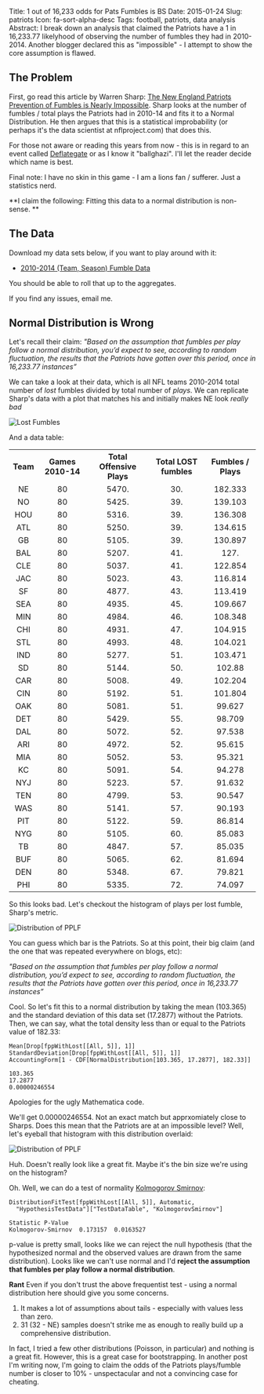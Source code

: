 Title: 1 out of 16,233 odds for Pats Fumbles is BS
Date: 2015-01-24
Slug: patriots
Icon: fa-sort-alpha-desc
Tags: football, patriots, data analysis
Abstract: I break down an analysis that claimed the Patriots have a 1 in 16,233.77 likelyhood of observing the number of fumbles they had in 2010-2014. Another blogger declared this as "impossible" - I attempt to show the core assumption is flawed.

The Problem
---------------------------
First, go read this article by Warren Sharp: [The New England Patriots Prevention of Fumbles is Nearly Impossible](http://www.sharpfootballanalysis.com/blog/?p=2932). Sharp looks at the number of fumbles / total plays the Patriots had in 2010-14 and fits it to a Normal Distribution. He then argues that this is a statistical improbability (or perhaps it's the data scientist at nflproject.com) that does this.

For those not aware or reading this years from now - this is in regard to an event called [Deflategate](http://en.wikipedia.org/wiki/DeflateGate) or as I know it "ballghazi". I'll let the reader decide which name is best.

Final note: I have no skin in this game - I am a lions fan / sufferer. Just a statistics nerd.

**I claim the following: Fitting this data to a normal distribution is non-sense. **

The Data
--------------------------
Download my data sets below, if you want to play around with it:

* [2010-2014 (Team, Season) Fumble Data](|filename|/data/export.csv)

You should be able to roll that up to the aggregates.

If you find any issues, email me.

Normal Distribution is Wrong
--------------------------
Let's recall their claim:
*"Based on the assumption that fumbles per play follow a normal distribution, you’d expect to see, according to random fluctuation, the results that the Patriots have gotten over this period, once in 16,233.77 instances”*

We can take a look at their data, which is all NFL teams 2010-2014 total number of *lost* fumbles divided by total number of *plays*. We can replicate Sharp's data with a plot that matches his and initially makes NE look *really bad*

![Lost Fumbles](|filename|/images/lostfumbles.png)

And a data table:
<table class='Output'>
  <tr>
<th>Team</th>
<th>Games 2010-14</th>
<th>Total Offensive Plays</th>
<th>Total LOST fumbles</th>
<th>Fumbles / Plays</th>
</tr>
 <tr style='vertical-align: baseline;'>
  <td style='text-align: center;'><span>NE</span></td>
  <td style='text-align: center;'><span>80</span></td>
  <td style='text-align: center;'><span>5470.</span></td>
  <td style='text-align: center;'><span>30.</span></td>
  <td style='text-align: center;'><span>182.333</span></td>
 </tr>
 <tr style='vertical-align: baseline;'>
  <td style='text-align: center;'><span>NO</span></td>
  <td style='text-align: center;'><span>80</span></td>
  <td style='text-align: center;'><span>5425.</span></td>
  <td style='text-align: center;'><span>39.</span></td>
  <td style='text-align: center;'><span>139.103</span></td>
 </tr>
 <tr style='vertical-align: baseline;'>
  <td style='text-align: center;'><span>HOU</span></td>
  <td style='text-align: center;'><span>80</span></td>
  <td style='text-align: center;'><span>5316.</span></td>
  <td style='text-align: center;'><span>39.</span></td>
  <td style='text-align: center;'><span>136.308</span></td>
 </tr>
 <tr style='vertical-align: baseline;'>
  <td style='text-align: center;'><span>ATL</span></td>
  <td style='text-align: center;'><span>80</span></td>
  <td style='text-align: center;'><span>5250.</span></td>
  <td style='text-align: center;'><span>39.</span></td>
  <td style='text-align: center;'><span>134.615</span></td>
 </tr>
 <tr style='vertical-align: baseline;'>
  <td style='text-align: center;'><span>GB</span></td>
  <td style='text-align: center;'><span>80</span></td>
  <td style='text-align: center;'><span>5105.</span></td>
  <td style='text-align: center;'><span>39.</span></td>
  <td style='text-align: center;'><span>130.897</span></td>
 </tr>
 <tr style='vertical-align: baseline;'>
  <td style='text-align: center;'><span>BAL</span></td>
  <td style='text-align: center;'><span>80</span></td>
  <td style='text-align: center;'><span>5207.</span></td>
  <td style='text-align: center;'><span>41.</span></td>
  <td style='text-align: center;'><span>127.</span></td>
 </tr>
 <tr style='vertical-align: baseline;'>
  <td style='text-align: center;'><span>CLE</span></td>
  <td style='text-align: center;'><span>80</span></td>
  <td style='text-align: center;'><span>5037.</span></td>
  <td style='text-align: center;'><span>41.</span></td>
  <td style='text-align: center;'><span>122.854</span></td>
 </tr>
 <tr style='vertical-align: baseline;'>
  <td style='text-align: center;'><span>JAC</span></td>
  <td style='text-align: center;'><span>80</span></td>
  <td style='text-align: center;'><span>5023.</span></td>
  <td style='text-align: center;'><span>43.</span></td>
  <td style='text-align: center;'><span>116.814</span></td>
 </tr>
 <tr style='vertical-align: baseline;'>
  <td style='text-align: center;'><span>SF</span></td>
  <td style='text-align: center;'><span>80</span></td>
  <td style='text-align: center;'><span>4877.</span></td>
  <td style='text-align: center;'><span>43.</span></td>
  <td style='text-align: center;'><span>113.419</span></td>
 </tr>
 <tr style='vertical-align: baseline;'>
  <td style='text-align: center;'><span>SEA</span></td>
  <td style='text-align: center;'><span>80</span></td>
  <td style='text-align: center;'><span>4935.</span></td>
  <td style='text-align: center;'><span>45.</span></td>
  <td style='text-align: center;'><span>109.667</span></td>
 </tr>
 <tr style='vertical-align: baseline;'>
  <td style='text-align: center;'><span>MIN</span></td>
  <td style='text-align: center;'><span>80</span></td>
  <td style='text-align: center;'><span>4984.</span></td>
  <td style='text-align: center;'><span>46.</span></td>
  <td style='text-align: center;'><span>108.348</span></td>
 </tr>
 <tr style='vertical-align: baseline;'>
  <td style='text-align: center;'><span>CHI</span></td>
  <td style='text-align: center;'><span>80</span></td>
  <td style='text-align: center;'><span>4931.</span></td>
  <td style='text-align: center;'><span>47.</span></td>
  <td style='text-align: center;'><span>104.915</span></td>
 </tr>
 <tr style='vertical-align: baseline;'>
  <td style='text-align: center;'><span>STL</span></td>
  <td style='text-align: center;'><span>80</span></td>
  <td style='text-align: center;'><span>4993.</span></td>
  <td style='text-align: center;'><span>48.</span></td>
  <td style='text-align: center;'><span>104.021</span></td>
 </tr>
 <tr style='vertical-align: baseline;'>
  <td style='text-align: center;'><span>IND</span></td>
  <td style='text-align: center;'><span>80</span></td>
  <td style='text-align: center;'><span>5277.</span></td>
  <td style='text-align: center;'><span>51.</span></td>
  <td style='text-align: center;'><span>103.471</span></td>
 </tr>
 <tr style='vertical-align: baseline;'>
  <td style='text-align: center;'><span>SD</span></td>
  <td style='text-align: center;'><span>80</span></td>
  <td style='text-align: center;'><span>5144.</span></td>
  <td style='text-align: center;'><span>50.</span></td>
  <td style='text-align: center;'><span>102.88</span></td>
 </tr>
 <tr style='vertical-align: baseline;'>
  <td style='text-align: center;'><span>CAR</span></td>
  <td style='text-align: center;'><span>80</span></td>
  <td style='text-align: center;'><span>5008.</span></td>
  <td style='text-align: center;'><span>49.</span></td>
  <td style='text-align: center;'><span>102.204</span></td>
 </tr>
 <tr style='vertical-align: baseline;'>
  <td style='text-align: center;'><span>CIN</span></td>
  <td style='text-align: center;'><span>80</span></td>
  <td style='text-align: center;'><span>5192.</span></td>
  <td style='text-align: center;'><span>51.</span></td>
  <td style='text-align: center;'><span>101.804</span></td>
 </tr>
 <tr style='vertical-align: baseline;'>
  <td style='text-align: center;'><span>OAK</span></td>
  <td style='text-align: center;'><span>80</span></td>
  <td style='text-align: center;'><span>5081.</span></td>
  <td style='text-align: center;'><span>51.</span></td>
  <td style='text-align: center;'><span>99.627</span></td>
 </tr>
 <tr style='vertical-align: baseline;'>
  <td style='text-align: center;'><span>DET</span></td>
  <td style='text-align: center;'><span>80</span></td>
  <td style='text-align: center;'><span>5429.</span></td>
  <td style='text-align: center;'><span>55.</span></td>
  <td style='text-align: center;'><span>98.709</span></td>
 </tr>
 <tr style='vertical-align: baseline;'>
  <td style='text-align: center;'><span>DAL</span></td>
  <td style='text-align: center;'><span>80</span></td>
  <td style='text-align: center;'><span>5072.</span></td>
  <td style='text-align: center;'><span>52.</span></td>
  <td style='text-align: center;'><span>97.538</span></td>
 </tr>
 <tr style='vertical-align: baseline;'>
  <td style='text-align: center;'><span>ARI</span></td>
  <td style='text-align: center;'><span>80</span></td>
  <td style='text-align: center;'><span>4972.</span></td>
  <td style='text-align: center;'><span>52.</span></td>
  <td style='text-align: center;'><span>95.615</span></td>
 </tr>
 <tr style='vertical-align: baseline;'>
  <td style='text-align: center;'><span>MIA</span></td>
  <td style='text-align: center;'><span>80</span></td>
  <td style='text-align: center;'><span>5052.</span></td>
  <td style='text-align: center;'><span>53.</span></td>
  <td style='text-align: center;'><span>95.321</span></td>
 </tr>
 <tr style='vertical-align: baseline;'>
  <td style='text-align: center;'><span>KC</span></td>
  <td style='text-align: center;'><span>80</span></td>
  <td style='text-align: center;'><span>5091.</span></td>
  <td style='text-align: center;'><span>54.</span></td>
  <td style='text-align: center;'><span>94.278</span></td>
 </tr>
 <tr style='vertical-align: baseline;'>
  <td style='text-align: center;'><span>NYJ</span></td>
  <td style='text-align: center;'><span>80</span></td>
  <td style='text-align: center;'><span>5223.</span></td>
  <td style='text-align: center;'><span>57.</span></td>
  <td style='text-align: center;'><span>91.632</span></td>
 </tr>
 <tr style='vertical-align: baseline;'>
  <td style='text-align: center;'><span>TEN</span></td>
  <td style='text-align: center;'><span>80</span></td>
  <td style='text-align: center;'><span>4799.</span></td>
  <td style='text-align: center;'><span>53.</span></td>
  <td style='text-align: center;'><span>90.547</span></td>
 </tr>
 <tr style='vertical-align: baseline;'>
  <td style='text-align: center;'><span>WAS</span></td>
  <td style='text-align: center;'><span>80</span></td>
  <td style='text-align: center;'><span>5141.</span></td>
  <td style='text-align: center;'><span>57.</span></td>
  <td style='text-align: center;'><span>90.193</span></td>
 </tr>
 <tr style='vertical-align: baseline;'>
  <td style='text-align: center;'><span>PIT</span></td>
  <td style='text-align: center;'><span>80</span></td>
  <td style='text-align: center;'><span>5122.</span></td>
  <td style='text-align: center;'><span>59.</span></td>
  <td style='text-align: center;'><span>86.814</span></td>
 </tr>
 <tr style='vertical-align: baseline;'>
  <td style='text-align: center;'><span>NYG</span></td>
  <td style='text-align: center;'><span>80</span></td>
  <td style='text-align: center;'><span>5105.</span></td>
  <td style='text-align: center;'><span>60.</span></td>
  <td style='text-align: center;'><span>85.083</span></td>
 </tr>
 <tr style='vertical-align: baseline;'>
  <td style='text-align: center;'><span>TB</span></td>
  <td style='text-align: center;'><span>80</span></td>
  <td style='text-align: center;'><span>4847.</span></td>
  <td style='text-align: center;'><span>57.</span></td>
  <td style='text-align: center;'><span>85.035</span></td>
 </tr>
 <tr style='vertical-align: baseline;'>
  <td style='text-align: center;'><span>BUF</span></td>
  <td style='text-align: center;'><span>80</span></td>
  <td style='text-align: center;'><span>5065.</span></td>
  <td style='text-align: center;'><span>62.</span></td>
  <td style='text-align: center;'><span>81.694</span></td>
 </tr>
 <tr style='vertical-align: baseline;'>
  <td style='text-align: center;'><span>DEN</span></td>
  <td style='text-align: center;'><span>80</span></td>
  <td style='text-align: center;'><span>5348.</span></td>
  <td style='text-align: center;'><span>67.</span></td>
  <td style='text-align: center;'><span>79.821</span></td>
 </tr>
 <tr style='vertical-align: baseline;'>
  <td style='text-align: center;'><span>PHI</span></td>
  <td style='text-align: center;'><span>80</span></td>
  <td style='text-align: center;'><span>5335.</span></td>
  <td style='text-align: center;'><span>72.</span></td>
  <td style='text-align: center;'><span>74.097</span></td>
 </tr>
</table>

So this looks bad. Let's checkout the histogram of plays per lost fumble, Sharp's metric.

![Distribution of PPLF](|filename|/images/pplf.png)

You can guess which bar is the Patriots. So at this point, their big claim (and the one that was repeated everywhere on blogs, etc):

*"Based on the assumption that fumbles per play follow a normal distribution, you’d expect to see, according to random fluctuation, the results that the Patriots have gotten over this period, once in 16,233.77 instances”*

Cool. So let's fit this to a normal distribution by taking the mean (103.365) and the standard deviation of this data set (17.2877) without the Patriots. Then, we can say, what the total density less than or equal to the Patriots value of 182.33:

```
Mean[Drop[fppWithLost[[All, 5]], 1]]
StandardDeviation[Drop[fppWithLost[[All, 5]], 1]]
AccountingForm[1 - CDF[NormalDistribution[103.365, 17.2877], 182.33]]

103.365
17.2877
0.00000246554
```

Apologies for the ugly Mathematica code.

We'll get 0.00000246554. Not an exact match but apprxomiately close to Sharps. Does this mean that the Patriots are at an impossible level? Well, let's eyeball that histogram with this distribution overlaid:

![Distribution of PPLF](|filename|/images/pplfdist.png)

Huh. Doesn't really look like a great fit. Maybe it's the bin size we're using on the histogram?

Oh. Well, we can do a test of normality [Kolmogorov Smirnov](http://en.wikipedia.org/wiki/Kolmogorov%E2%80%93Smirnov_test):

```
DistributionFitTest[fppWithLost[[All, 5]], Automatic, 
  "HypothesisTestData"]["TestDataTable", "KolmogorovSmirnov"]

Statistic P-Value
Kolmogorov-Smirnov  0.173157  0.0163527
```

p-value is pretty small, looks like we can reject the null hypothesis (that the hypothesized normal and the observed values are drawn from the same distribution). Looks like we can't use normal and I'd **reject the assumption that fumbles per play follow a normal distribution**. 

**Rant** Even if you don't trust the above frequentist test - using a normal distribution here should give you some concerns. 

  1. It makes a lot of assumptions about tails - especially with values less than zero. 
  2. 31 (32 - NE) samples doesn't strike me as enough to really build up a comprehensive distribution.

In fact, I tried a few other distributions (Poisson, in particular) and nothing is a great fit. However, this is a great case for bootstrapping. In another post I'm writing now, I'm going to claim the odds of the Patriots plays/fumble number is closer to 10% - unspectacular and not a convincing case for cheating.
